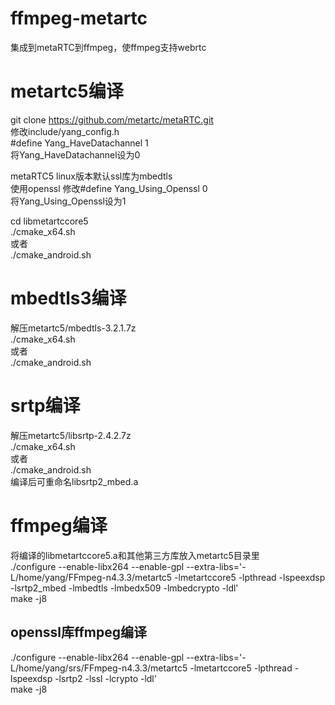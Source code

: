 # ffmpeg-metartc
集成到metaRTC到ffmpeg，使ffmpeg支持webrtc

# metartc5编译
git clone https://github.com/metartc/metaRTC.git  
修改include/yang_config.h   
#define Yang_HaveDatachannel 1  
将Yang_HaveDatachannel设为0  

metaRTC5 linux版本默认ssl库为mbedtls  
使用openssl 修改#define Yang_Using_Openssl 0  
将Yang_Using_Openssl设为1    
  
cd libmetartccore5  
./cmake_x64.sh  
或者  
./cmake_android.sh  

# mbedtls3编译
解压metartc5/mbedtls-3.2.1.7z   
./cmake_x64.sh  
或者  
./cmake_android.sh  

# srtp编译
解压metartc5/libsrtp-2.4.2.7z     
./cmake_x64.sh  
或者  
./cmake_android.sh  
编译后可重命名libsrtp2_mbed.a  
  
# ffmpeg编译
将编译的libmetartccore5.a和其他第三方库放入metartc5目录里  
./configure --enable-libx264 --enable-gpl --extra-libs='-L/home/yang/FFmpeg-n4.3.3/metartc5 -lmetartccore5 -lpthread -lspeexdsp -lsrtp2_mbed -lmbedtls -lmbedx509 -lmbedcrypto -ldl'  
make -j8

## openssl库ffmpeg编译
./configure --enable-libx264 --enable-gpl --extra-libs='-L/home/yang/srs/FFmpeg-n4.3.3/metartc5 -lmetartccore5 -lpthread -lspeexdsp -lsrtp2 -lssl -lcrypto -ldl'  
make -j8  
